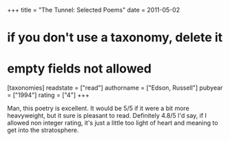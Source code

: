 +++
title = "The Tunnel: Selected Poems"
date = 2011-05-02
# if you don't use a taxonomy, delete it
# empty fields not allowed
[taxonomies]
  readstate = ["read"]
  authorname = ["Edson, Russell"]
  pubyear = ["1994"]
  rating = ["4"]
+++

Man, this poetry is excellent. It would be 5/5 if it were a bit more heavyweight, but it sure is pleasant to read. Definitely 4.8/5 I'd say, if I allowed non integer rating, it's just a little too light of heart and meaning to get into the stratosphere.